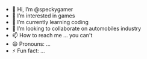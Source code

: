 - 👋 Hi, I’m @speckygamer
- 👀 I’m interested in games
- 🌱 I’m currently learning coding 
- 💞️ I’m looking to collaborate on automobiles industry
- 📫 How to reach me ... you can't 
- 😄 Pronouns: ...
- ⚡ Fun fact: ...

<!---
speckygamer/speckygamer is a ✨ special ✨ repository because its `README.md` (this file) appears on your GitHub profile.
You can click the Preview link to take a look at your changes.
--->
